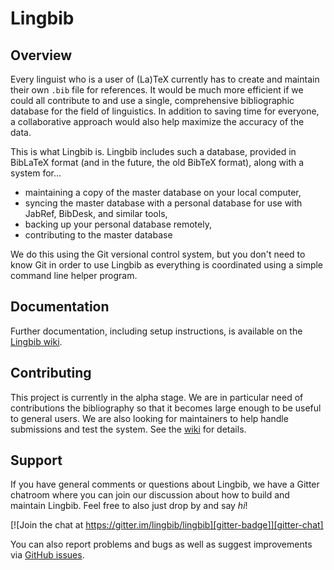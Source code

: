 # Lingbib

## Overview

Every linguist who is a user of (La)TeX currently has to create and maintain their own `.bib` file for references. It would be much more efficient if we could all contribute to and use a single, comprehensive bibliographic database for the field of linguistics. In addition to saving time for everyone, a collaborative approach would also help maximize the accuracy of the data.

This is what Lingbib is. Lingbib includes such a database, provided in BibLaTeX format (and in the future, the old BibTeX format), along with a system for...
* maintaining a copy of the master database on your local computer,
* syncing the master database with a personal database for use with JabRef, BibDesk, and similar tools,
* backing up your personal database remotely,
* contributing to the master database

We do this using the Git versional control system, but you don't need to know Git in order to use Lingbib as everything is coordinated using a simple command line helper program.


## Documentation

Further documentation, including setup instructions, is available on the [Lingbib wiki][wiki].


## Contributing

This project is currently in the alpha stage. We are in particular need of contributions the bibliography so that it becomes large enough to be useful to general users. We are also looking for maintainers to help handle submissions and test the system. See the [wiki][wiki] for details.


## Support

If you have general comments or questions about Lingbib, we have a Gitter chatroom where you can join our discussion about how to build and maintain Lingbib. Feel free to also just drop by and say *hi*!

[![Join the chat at https://gitter.im/lingbib/lingbib][gitter-badge]][gitter-chat]

You can also report problems and bugs as well as suggest improvements via [GitHub issues][issue].



[lingbib]: https://github.com/lingbib/lingbib
[wiki]: https://github.com/lingbib/lingbib/wiki
[gitter-chat]: https://gitter.im/lingbib/support?utm_source=badge&utm_medium=badge&utm_campaign=pr-badge&utm_content=badge
[gitter-badge]: https://badges.gitter.im/Join%20Chat.svg
[issue]: https://github.com/lingbib/lingbib/issues
[email]: mailto:adam.liter@gmail.com,khanson679@gmail.com
